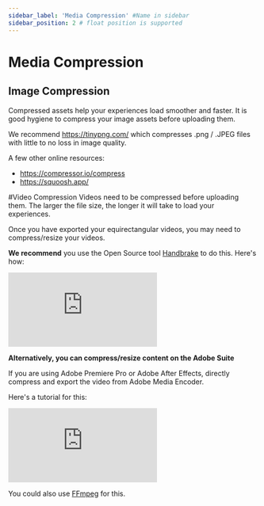 ```yaml
---
sidebar_label: 'Media Compression' #Name in sidebar
sidebar_position: 2 # float position is supported
---
```

# Media Compression

## Image Compression

Compressed assets help your experiences load smoother and faster. It is good hygiene to compress your image assets before uploading them.

We recommend https://tinypng.com/ which compresses .png / .JPEG files with little to no loss in image quality.

A few other online resources:

- https://compressor.io/compress
- https://squoosh.app/

#Video Compression
Videos need to be compressed before uploading them. The larger the file size, the longer it will take to load your experiences.  

Once you have exported your equirectangular videos, you may need to compress/resize your videos.

**We recommend** you use the Open Source tool [Handbrake](https://handbrake.fr/downloads.php/) to do this. Here's how:

<iframe width={"100%"} height={"380px"}  src="https://www.youtube.com/embed/qv2JnZcf7BA" frameborder="0" allow="accelerometer; autoplay; encrypted-media; gyroscope; picture-in-picture" allowfullscreen></iframe>


**Alternatively, you can compress/resize content on the Adobe Suite**

If you are using Adobe Premiere Pro or Adobe After Effects, directly compress and export the video from Adobe Media Encoder.

Here's a tutorial for this:

<iframe width={"100%"} height={"380px"}  src="https://www.youtube.com/embed/4b-jHxjdEWE" frameborder="0" allow="accelerometer; autoplay; encrypted-media; gyroscope; picture-in-picture" allowfullscreen></iframe>

You could also use [FFmpeg](https://ffmpeg.org/) for this.